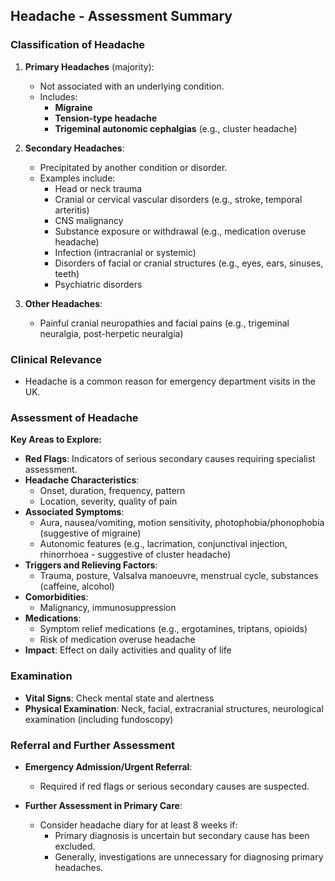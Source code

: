## Headache - Assessment Summary

### Classification of Headache
1. **Primary Headaches** (majority):
   - Not associated with an underlying condition.
   - Includes:
     - **Migraine**
     - **Tension-type headache**
     - **Trigeminal autonomic cephalgias** (e.g., cluster headache)
  
2. **Secondary Headaches**:
   - Precipitated by another condition or disorder.
   - Examples include:
     - Head or neck trauma
     - Cranial or cervical vascular disorders (e.g., stroke, temporal arteritis)
     - CNS malignancy
     - Substance exposure or withdrawal (e.g., medication overuse headache)
     - Infection (intracranial or systemic)
     - Disorders of facial or cranial structures (e.g., eyes, ears, sinuses, teeth)
     - Psychiatric disorders

3. **Other Headaches**:
   - Painful cranial neuropathies and facial pains (e.g., trigeminal neuralgia, post-herpetic neuralgia)

### Clinical Relevance
- Headache is a common reason for emergency department visits in the UK.

### Assessment of Headache
**Key Areas to Explore:**
- **Red Flags**: Indicators of serious secondary causes requiring specialist assessment.
- **Headache Characteristics**:
  - Onset, duration, frequency, pattern
  - Location, severity, quality of pain
- **Associated Symptoms**:
  - Aura, nausea/vomiting, motion sensitivity, photophobia/phonophobia (suggestive of migraine)
  - Autonomic features (e.g., lacrimation, conjunctival injection, rhinorrhoea - suggestive of cluster headache)
- **Triggers and Relieving Factors**:
  - Trauma, posture, Valsalva manoeuvre, menstrual cycle, substances (caffeine, alcohol)
- **Comorbidities**:
  - Malignancy, immunosuppression
- **Medications**:
  - Symptom relief medications (e.g., ergotamines, triptans, opioids)
  - Risk of medication overuse headache
- **Impact**: Effect on daily activities and quality of life

### Examination
- **Vital Signs**: Check mental state and alertness
- **Physical Examination**: Neck, facial, extracranial structures, neurological examination (including fundoscopy)

### Referral and Further Assessment
- **Emergency Admission/Urgent Referral**:
  - Required if red flags or serious secondary causes are suspected.
  
- **Further Assessment in Primary Care**:
  - Consider headache diary for at least 8 weeks if:
    - Primary diagnosis is uncertain but secondary cause has been excluded.
    - Generally, investigations are unnecessary for diagnosing primary headaches.